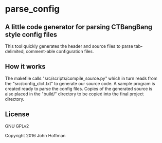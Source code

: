# parse_config

## A little code generator for parsing CTBangBang style config files

This tool quickly generates the header and source files to parse tab-delimited, comment-able configuration files.

## How it works

The makefile calls "src/scripts/compile_source.py" which in turn reads from the "src/config_dict.txt" to generate our source code.  A sample program is created ready to parse the config files. Copies of the generated source is also placed in the "build/" directory to be copied into the final project directory.  

## License

GNU GPLv2

Copyright 2016 John Hoffman